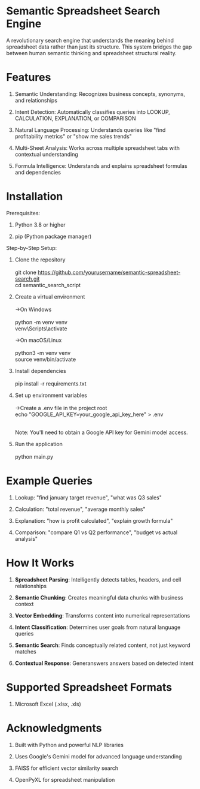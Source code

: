# Semantic Spreadsheet Search Engine

A revolutionary search engine that understands the meaning behind spreadsheet data rather than just its structure. This system bridges the gap between human semantic thinking and spreadsheet structural reality.

# Features
1. Semantic Understanding: Recognizes business concepts, synonyms, and relationships

2. Intent Detection: Automatically classifies queries into LOOKUP, CALCULATION, EXPLANATION, or COMPARISON

3. Natural Language Processing: Understands queries like "find profitability metrics" or "show me sales trends"

4. Multi-Sheet Analysis: Works across multiple spreadsheet tabs with contextual understanding

5. Formula Intelligence: Understands and explains spreadsheet formulas and dependencies
   

# Installation

Prerequisites:
1. Python 3.8 or higher

2. pip (Python package manager)

Step-by-Step Setup:
1. Clone the repository <br><br>
     git clone https://github.com/yourusername/semantic-spreadsheet-search.git <br>
     cd semantic_search_script
   
2. Create a virtual environment<br><br>
   ->On Windows<br><br>
    python -m venv venv<br>
    venv\Scripts\activate<br>

    ->On macOS/Linux<br><br>
    python3 -m venv venv<br>
    source venv/bin/activate

3. Install dependencies<br><br>
    pip install -r requirements.txt

4. Set up environment variables<br><br>
     ->Create a .env file in the project root<br>
      echo "GOOGLE_API_KEY=your_google_api_key_here" > .env <br><br>

      Note: You'll need to obtain a Google API key for Gemini model access.

5. Run the application<br><br>
   python main.py


# Example Queries

1. Lookup: "find january target revenue", "what was Q3 sales"

2. Calculation: "total revenue", "average monthly sales"

3. Explanation: "how is profit calculated", "explain growth formula"

4. Comparison: "compare Q1 vs Q2 performance", "budget vs actual analysis"


# How It Works

1. **Spreadsheet Parsing**: Intelligently detects tables, headers, and cell relationships

2. **Semantic Chunking**: Creates meaningful data chunks with business context

3. **Vector Embedding**: Transforms content into numerical representations

4. **Intent Classification**: Determines user goals from natural language queries

5. **Semantic Search**: Finds conceptually related content, not just keyword matches

6. **Contextual Response**: Generanswers answers based on detected intent


# Supported Spreadsheet Formats

1. Microsoft Excel (.xlsx, .xls)

# Acknowledgments

1. Built with Python and powerful NLP libraries

2. Uses Google's Gemini model for advanced language understanding

3. FAISS for efficient vector similarity search

4. OpenPyXL for spreadsheet manipulation

